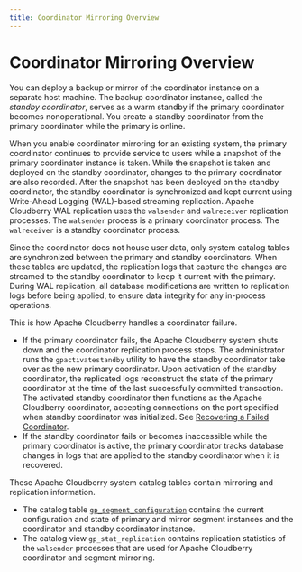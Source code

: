 ```yaml
---
title: Coordinator Mirroring Overview
---
```


# Coordinator Mirroring Overview

You can deploy a backup or mirror of the coordinator instance on a separate host machine. The backup coordinator instance, called the *standby coordinator*, serves as a warm standby if the primary coordinator becomes nonoperational. You create a standby coordinator from the primary coordinator while the primary is online.

When you enable coordinator mirroring for an existing system, the primary coordinator continues to provide service to users while a snapshot of the primary coordinator instance is taken. While the snapshot is taken and deployed on the standby coordinator, changes to the primary coordinator are also recorded. After the snapshot has been deployed on the standby coordinator, the standby coordinator is synchronized and kept current using Write-Ahead Logging (WAL)-based streaming replication. Apache Cloudberry WAL replication uses the `walsender` and `walreceiver` replication processes. The `walsender` process is a primary coordinator process. The `walreceiver` is a standby coordinator process.

Since the coordinator does not house user data, only system catalog tables are synchronized between the primary and standby coordinators. When these tables are updated, the replication logs that capture the changes are streamed to the standby coordinator to keep it current with the primary. During WAL replication, all database modifications are written to replication logs before being applied, to ensure data integrity for any in-process operations.

This is how Apache Cloudberry handles a coordinator failure.

- If the primary coordinator fails, the Apache Cloudberry system shuts down and the coordinator replication process stops. The administrator runs the `gpactivatestandby` utility to have the standby coordinator take over as the new primary coordinator. Upon activation of the standby coordinator, the replicated logs reconstruct the state of the primary coordinator at the time of the last successfully committed transaction. The activated standby coordinator then functions as the Apache Cloudberry coordinator, accepting connections on the port specified when standby coordinator was initialized. See [Recovering a Failed Coordinator](./recover-a-failed-coordinator.md).
- If the standby coordinator fails or becomes inaccessible while the primary coordinator is active, the primary coordinator tracks database changes in logs that are applied to the standby coordinator when it is recovered.

These Apache Cloudberry system catalog tables contain mirroring and replication information.

- The catalog table [`gp_segment_configuration`](../../sys-catalogs/sys-tables/gp-segment-configuration.md) contains the current configuration and state of primary and mirror segment instances and the coordinator and standby coordinator instance.
- The catalog view `gp_stat_replication` contains replication statistics of the `walsender` processes that are used for Apache Cloudberry coordinator and segment mirroring.
